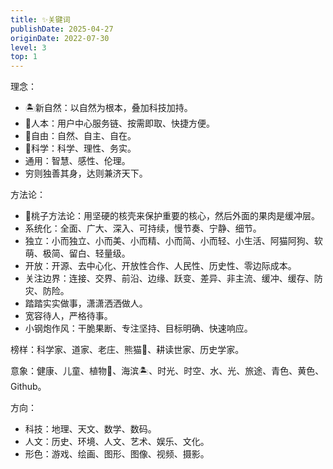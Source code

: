 ```yaml
---
title: ✨关键词
publishDate: 2025-04-27
originDate: 2022-07-30
level: 3
top: 1
---
```


理念：
- 🏝新自然：以自然为根本，叠加科技加持。
- 👧人本：用户中心服务链、按需即取、快捷方便。
- 🌳自由：自然、自主、自在。
- 🔬科学：科学、理性、务实。
- 通用：智慧、感性、伦理。
- 穷则独善其身，达则兼济天下。

方法论：
- 🍑桃子方法论：用坚硬的核壳来保护重要的核心，然后外面的果肉是缓冲层。
- 系统化：全面、广大、深入、可持续，慢节奏、宁静、细节。
- 独立：小而独立、小而美、小而精、小而简、小而轻、小生活、阿猫阿狗、软萌、极简、留白、轻量级。
- 开放：开源、去中心化、开放性合作、人民性、历史性、零边际成本。
- 关注边界：连接、交界、前沿、边缘、跃变、差异、非主流、缓冲、缓存、防灾、防险。
- 踏踏实实做事，潇潇洒洒做人。
- 宽容待人，严格待事。
- 小钢炮作风：干脆果断、专注坚持、目标明确、快速响应。

榜样：科学家、道家、老庄、熊猫🐼、耕读世家、历史学家。

意象：健康、儿童、植物🌳、海滨🏝、时光、时空、水、光、旅途、青色、黄色、Github。

方向：
- 科技：地理、天文、数学、数码。
- 人文：历史、环境、人文、艺术、娱乐、文化。
- 形色：游戏、绘画、图形、图像、视频、摄影。
